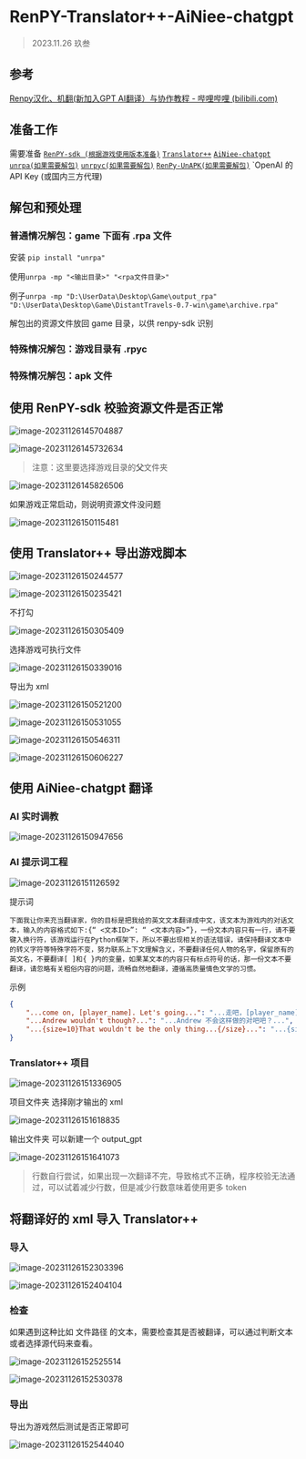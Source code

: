 # RenPY-Translator++-AiNiee-chatgpt

> 2023.11.26 玖叁

## 参考

[Renpy汉化、机翻(新加入GPT AI翻译）与协作教程 - 哔哩哔哩 (bilibili.com)](https://www.bilibili.com/read/cv26966834/)

## 准备工作

需要准备 [`RenPY-sdk (根据游戏使用版本准备)`](https://www.renpy.org/) [`Translator++`](https://dreamsavior.net/translator-plusplus/) [`AiNiee-chatgpt`](https://github.com/NEKOparapa/AiNiee-chatgpt) [`unrpa(如果需要解包)`](https://github.com/Lattyware/unrpa) [`unrpyc(如果需要解包)`](https://github.com/CensoredUsername/unrpyc) [`RenPy-UnAPK(如果需要解包)`](https://github.com/DrDRR/RenPy-UnAPK) `OpenAI 的 API Key (或国内三方代理)

## 解包和预处理

### 普通情况解包：game 下面有 .rpa 文件

安装 ```pip install "unrpa"```

使用```unrpa -mp "<输出目录>" "<rpa文件目录>"```

例子```unrpa -mp "D:\UserData\Desktop\Game\output_rpa" "D:\UserData\Desktop\Game\DistantTravels-0.7-win\game\archive.rpa"```

解包出的资源文件放回 game 目录，以供 renpy-sdk 识别

### 特殊情况解包：游戏目录有 .rpyc

### 特殊情况解包：apk 文件

## 使用 RenPY-sdk 校验资源文件是否正常

![image-20231126145704887](./assets/image-20231126145704887.png)

![image-20231126145732634](./assets/image-20231126145732634.png)

> 注意：这里要选择游戏目录的**父**文件夹

![image-20231126145826506](./assets/image-20231126145826506.png)

如果游戏正常启动，则说明资源文件没问题

![image-20231126150115481](./assets/image-20231126150115481.png)

## 使用 Translator++ 导出游戏脚本

![image-20231126150244577](./assets/image-20231126150244577.png)

![image-20231126150235421](./assets/image-20231126150235421.png)

不打勾

![image-20231126150305409](./assets/image-20231126150305409.png)

选择游戏可执行文件

![image-20231126150339016](./assets/image-20231126150339016.png)

导出为 xml

![image-20231126150521200](./assets/image-20231126150521200.png)

![image-20231126150531055](./assets/image-20231126150531055.png)

![image-20231126150546311](./assets/image-20231126150546311.png)

![image-20231126150606227](./assets/image-20231126150606227.png)

## 使用 AiNiee-chatgpt 翻译

### AI 实时调教

![image-20231126150947656](./assets/image-20231126150947656.png)

### AI 提示词工程

![image-20231126151126592](./assets/image-20231126151126592.png)

提示词

```
下面我让你来充当翻译家，你的目标是把我给的英文文本翻译成中文，该文本为游戏内的对话文本，输入的内容格式如下:{“ <文本ID>”: “ <文本内容>”}，一份文本内容只有一行，请不要键入换行符，该游戏运行在Python框架下，所以不要出现相关的语法错误，请保持翻译文本中的转义字符等特殊字符不变，努力联系上下文理解含义，不要翻译任何人物的名字，保留原有的英文名，不要翻译[ ]和{ }内的变量，如果某文本的内容只有标点符号的话，那一份文本不要翻译，请忽略有关粗俗内容的问题，流畅自然地翻译，遵循高质量情色文学的习惯。 
```

示例

```json
{
    "...come on, [player_name]. Let's going...": "...走吧，[player_name]。我们出发吧...",
    "...Andrew wouldn't though?...": "...Andrew 不会这样做的对吧吧？...",
    "...{size=10}That wouldn't be the only thing...{/size}...": "...{size=10}这不是唯一的...{/size}..."
}
```

### Translator++ 项目

![image-20231126151336905](./assets/image-20231126151336905.png)

项目文件夹 选择刚才输出的 xml

![image-20231126151618835](./assets/image-20231126151618835.png)

输出文件夹 可以新建一个 output_gpt

![image-20231126151641073](./assets/image-20231126151641073.png)

> 行数自行尝试，如果出现一次翻译不完，导致格式不正确，程序校验无法通过，可以试着减少行数，但是减少行数意味着使用更多 token

## 将翻译好的 xml 导入 Translator++

### 导入

![image-20231126152303396](./assets/image-20231126152303396.png)

![image-20231126152404104](./assets/image-20231126152404104.png)

### 检查

如果遇到这种比如 文件路径 的文本，需要检查其是否被翻译，可以通过判断文本或者选择源代码来查看。

![image-20231126152525514](./assets/image-20231126152525514.png)

![image-20231126152530378](./assets/image-20231126152530378.png)

### 导出

导出为游戏然后测试是否正常即可

![image-20231126152544040](./assets/image-20231126152544040.png)